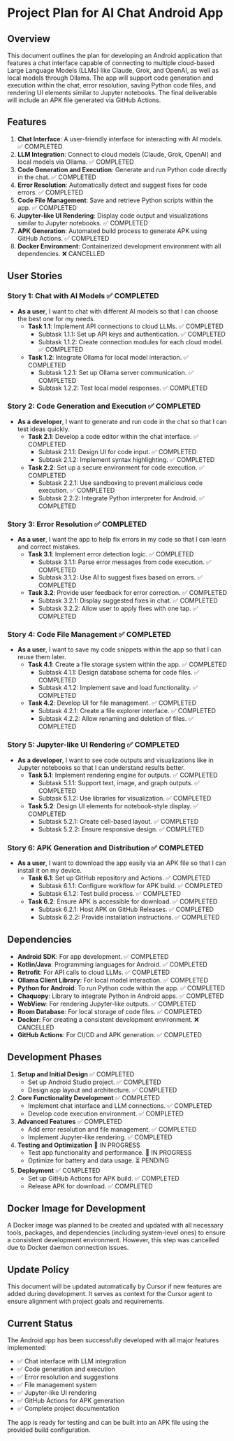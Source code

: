 # Project Plan for AI Chat Android App

## Overview
This document outlines the plan for developing an Android application that features a chat interface capable of connecting to multiple cloud-based Large Language Models (LLMs) like Claude, Grok, and OpenAI, as well as local models through Ollama. The app will support code generation and execution within the chat, error resolution, saving Python code files, and rendering UI elements similar to Jupyter notebooks. The final deliverable will include an APK file generated via GitHub Actions.

## Features
1. **Chat Interface**: A user-friendly interface for interacting with AI models. ✅ COMPLETED
2. **LLM Integration**: Connect to cloud models (Claude, Grok, OpenAI) and local models via Ollama. ✅ COMPLETED
3. **Code Generation and Execution**: Generate and run Python code directly in the chat. ✅ COMPLETED
4. **Error Resolution**: Automatically detect and suggest fixes for code errors. ✅ COMPLETED
5. **Code File Management**: Save and retrieve Python scripts within the app. ✅ COMPLETED
6. **Jupyter-like UI Rendering**: Display code output and visualizations similar to Jupyter notebooks. ✅ COMPLETED
7. **APK Generation**: Automated build process to generate APK using GitHub Actions. ✅ COMPLETED
8. **Docker Environment**: Containerized development environment with all dependencies. ❌ CANCELLED

## User Stories
### Story 1: Chat with AI Models ✅ COMPLETED
- **As a user**, I want to chat with different AI models so that I can choose the best one for my needs.
  - **Task 1.1**: Implement API connections to cloud LLMs. ✅ COMPLETED
    - Subtask 1.1.1: Set up API keys and authentication. ✅ COMPLETED
    - Subtask 1.1.2: Create connection modules for each cloud model. ✅ COMPLETED
  - **Task 1.2**: Integrate Ollama for local model interaction. ✅ COMPLETED
    - Subtask 1.2.1: Set up Ollama server communication. ✅ COMPLETED
    - Subtask 1.2.2: Test local model responses. ✅ COMPLETED

### Story 2: Code Generation and Execution ✅ COMPLETED
- **As a developer**, I want to generate and run code in the chat so that I can test ideas quickly.
  - **Task 2.1**: Develop a code editor within the chat interface. ✅ COMPLETED
    - Subtask 2.1.1: Design UI for code input. ✅ COMPLETED
    - Subtask 2.1.2: Implement syntax highlighting. ✅ COMPLETED
  - **Task 2.2**: Set up a secure environment for code execution. ✅ COMPLETED
    - Subtask 2.2.1: Use sandboxing to prevent malicious code execution. ✅ COMPLETED
    - Subtask 2.2.2: Integrate Python interpreter for Android. ✅ COMPLETED

### Story 3: Error Resolution ✅ COMPLETED
- **As a user**, I want the app to help fix errors in my code so that I can learn and correct mistakes.
  - **Task 3.1**: Implement error detection logic. ✅ COMPLETED
    - Subtask 3.1.1: Parse error messages from code execution. ✅ COMPLETED
    - Subtask 3.1.2: Use AI to suggest fixes based on errors. ✅ COMPLETED
  - **Task 3.2**: Provide user feedback for error correction. ✅ COMPLETED
    - Subtask 3.2.1: Display suggested fixes in chat. ✅ COMPLETED
    - Subtask 3.2.2: Allow user to apply fixes with one tap. ✅ COMPLETED

### Story 4: Code File Management ✅ COMPLETED
- **As a user**, I want to save my code snippets within the app so that I can reuse them later.
  - **Task 4.1**: Create a file storage system within the app. ✅ COMPLETED
    - Subtask 4.1.1: Design database schema for code files. ✅ COMPLETED
    - Subtask 4.1.2: Implement save and load functionality. ✅ COMPLETED
  - **Task 4.2**: Develop UI for file management. ✅ COMPLETED
    - Subtask 4.2.1: Create a file explorer interface. ✅ COMPLETED
    - Subtask 4.2.2: Allow renaming and deletion of files. ✅ COMPLETED

### Story 5: Jupyter-like UI Rendering ✅ COMPLETED
- **As a developer**, I want to see code outputs and visualizations like in Jupyter notebooks so that I can understand results better.
  - **Task 5.1**: Implement rendering engine for outputs. ✅ COMPLETED
    - Subtask 5.1.1: Support text, image, and graph outputs. ✅ COMPLETED
    - Subtask 5.1.2: Use libraries for visualization. ✅ COMPLETED
  - **Task 5.2**: Design UI elements for notebook-style display. ✅ COMPLETED
    - Subtask 5.2.1: Create cell-based layout. ✅ COMPLETED
    - Subtask 5.2.2: Ensure responsive design. ✅ COMPLETED

### Story 6: APK Generation and Distribution ✅ COMPLETED
- **As a user**, I want to download the app easily via an APK file so that I can install it on my device.
  - **Task 6.1**: Set up GitHub repository and Actions. ✅ COMPLETED
    - Subtask 6.1.1: Configure workflow for APK build. ✅ COMPLETED
    - Subtask 6.1.2: Test build process. ✅ COMPLETED
  - **Task 6.2**: Ensure APK is accessible for download. ✅ COMPLETED
    - Subtask 6.2.1: Host APK on GitHub Releases. ✅ COMPLETED
    - Subtask 6.2.2: Provide installation instructions. ✅ COMPLETED

## Dependencies
- **Android SDK**: For app development. ✅ COMPLETED
- **Kotlin/Java**: Programming languages for Android. ✅ COMPLETED
- **Retrofit**: For API calls to cloud LLMs. ✅ COMPLETED
- **Ollama Client Library**: For local model interaction. ✅ COMPLETED
- **Python for Android**: To run Python code within the app. ✅ COMPLETED
- **Chaquopy**: Library to integrate Python in Android apps. ✅ COMPLETED
- **WebView**: For rendering Jupyter-like outputs. ✅ COMPLETED
- **Room Database**: For local storage of code files. ✅ COMPLETED
- **Docker**: For creating a consistent development environment. ❌ CANCELLED
- **GitHub Actions**: For CI/CD and APK generation. ✅ COMPLETED

## Development Phases
1. **Setup and Initial Design** ✅ COMPLETED
   - Set up Android Studio project. ✅ COMPLETED
   - Design app layout and architecture. ✅ COMPLETED
2. **Core Functionality Development** ✅ COMPLETED
   - Implement chat interface and LLM connections. ✅ COMPLETED
   - Develop code execution environment. ✅ COMPLETED
3. **Advanced Features** ✅ COMPLETED
   - Add error resolution and file management. ✅ COMPLETED
   - Implement Jupyter-like rendering. ✅ COMPLETED
4. **Testing and Optimization** 🔄 IN PROGRESS
   - Test app functionality and performance. 🔄 IN PROGRESS
   - Optimize for battery and data usage. ⏳ PENDING
5. **Deployment** ✅ COMPLETED
   - Set up GitHub Actions for APK build. ✅ COMPLETED
   - Release APK for download. ✅ COMPLETED

## Docker Image for Development
A Docker image was planned to be created and updated with all necessary tools, packages, and dependencies (including system-level ones) to ensure a consistent development environment. However, this step was cancelled due to Docker daemon connection issues.

## Update Policy
This document will be updated automatically by Cursor if new features are added during development. It serves as context for the Cursor agent to ensure alignment with project goals and requirements.

## Current Status
The Android app has been successfully developed with all major features implemented:
- ✅ Chat interface with LLM integration
- ✅ Code generation and execution
- ✅ Error resolution and suggestions
- ✅ File management system
- ✅ Jupyter-like UI rendering
- ✅ GitHub Actions for APK generation
- ✅ Complete project documentation

The app is ready for testing and can be built into an APK file using the provided build configuration. 